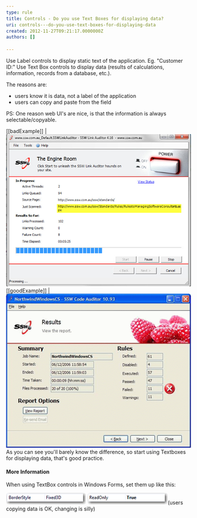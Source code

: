 ```yaml
---
type: rule
title: Controls - Do you use Text Boxes for displaying data?
uri: controls---do-you-use-text-boxes-for-displaying-data
created: 2012-11-27T09:21:17.0000000Z
authors: []

---
```


Use Label controls to display static text of the application. Eg. "Customer ID:"
Use Text Box controls to display data (results of calculations, information, records from a database, etc.).
   
The reasons are:

- users know it is data, not a label of the application
- users can copy and paste from the field


PS: One reason web UI's are nice, is that the information is always selectable/copyable.

[[badExample]]
| ![Not only is the data cut off when you are using label, but you can't copy and paste the value](../../assets/BetterInterface_LabelCutOff.jpg)
[[goodExample]]
| ![Using Textbox controls makes the data obvious to users](../../assets/GoodTextbox.gif)
As you can see you'll barely know the difference, so start using Textboxes for displaying data, that's good practice.

#### More Information

When using TextBox controls in Windows Forms, set them up like this:

![Having the 'BorderStyle' Property set to Fixed3D is the best choice visually](../../assets/BorderStyle_1.gif)
![Make the text box Read-Only](../../assets/ReadOnly_1.gif)(users copying data is OK, changing is silly)
